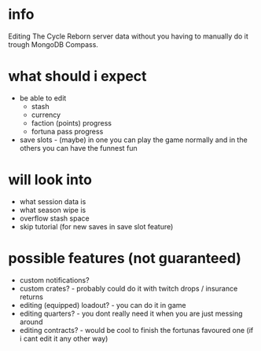 # info
Editing The Cycle Reborn server data without you having to manually do it trough MongoDB Compass.

# what should i expect
- be able to edit
    - stash
    - currency
    - faction (points) progress
    - fortuna pass progress
- save slots - (maybe) in one you can play the game normally and in the others you can have the funnest fun

# will look into
- what session data is
- what season wipe is
- overflow stash space
- skip tutorial (for new saves in save slot feature)

# possible features (not guaranteed)
- custom notifications?
- custom crates? - probably could do it with twitch drops / insurance returns
- editing (equipped) loadout? - you can do it in game
- editing quarters? - you dont really need it when you are just messing around
- editing contracts? - would be cool to finish the fortunas favoured one (if i cant edit it any other way)

